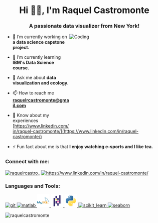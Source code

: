 <h1 align="center">Hi 👋🏽, I'm Raquel Castromonte</h1>
<h3 align="center">A passionate data visualizer from New York!</h3>
<img align="right" alt="Coding" width ="300" height="300" iframe src = "https://media4.giphy.com/media/xUOxfbAOLZmR356YgM/giphy.gif?cid=ecf05e47hp9k9fcgmstm6ce19zpyo02onrnbc062k9kdowsr&rid=giphy.gif&ct=g" >

- 🔭 I’m currently working on **a data science capstone project.**

- 🌱 I’m currently learning **IBM's Data Science course.**

- 💬 Ask me about **data visualization and ecology.**

- 📫 How to reach me **raquelrcastromonte@gmail.com**

- 📄 Know about my experiences [https://www.linkedin.com/in/raquel-castromonte/](https://www.linkedin.com/in/raquel-castromonte/)

- ⚡ Fun fact about me is that **I enjoy watching e-sports and I like tea.**

<h3 align="left">Connect with me:</h3>
<p align="left">
<a href="https://twitter.com/raquelrcastro_" target="blank"><img align="center" src="https://raw.githubusercontent.com/rahuldkjain/github-profile-readme-generator/master/src/images/icons/Social/twitter.svg" alt="raquelrcastro_" height="30" width="40" /></a>
<a href="https://linkedin.com/in/https://www.linkedin.com/in/raquel-castromonte/" target="blank"><img align="center" src="https://raw.githubusercontent.com/rahuldkjain/github-profile-readme-generator/master/src/images/icons/Social/linked-in-alt.svg" alt="https://www.linkedin.com/in/raquel-castromonte/" height="30" width="40" /></a>
</p>

<h3 align="left">Languages and Tools:</h3>
<p align="left"> <a href="https://git-scm.com/" target="_blank" rel="noreferrer"> <img src="https://www.vectorlogo.zone/logos/git-scm/git-scm-icon.svg" alt="git" width="40" height="40"/> </a> <a href="https://www.mathworks.com/" target="_blank" rel="noreferrer"> <img src="https://upload.wikimedia.org/wikipedia/commons/2/21/Matlab_Logo.png" alt="matlab" width="40" height="40"/> </a> <a href="https://www.mysql.com/" target="_blank" rel="noreferrer"> <img src="https://raw.githubusercontent.com/devicons/devicon/master/icons/mysql/mysql-original-wordmark.svg" alt="mysql" width="40" height="40"/> </a> <a href="https://pandas.pydata.org/" target="_blank" rel="noreferrer"> <img src="https://raw.githubusercontent.com/devicons/devicon/2ae2a900d2f041da66e950e4d48052658d850630/icons/pandas/pandas-original.svg" alt="pandas" width="40" height="40"/> </a> <a href="https://www.python.org" target="_blank" rel="noreferrer"> <img src="https://raw.githubusercontent.com/devicons/devicon/master/icons/python/python-original.svg" alt="python" width="40" height="40"/> </a> <a href="https://scikit-learn.org/" target="_blank" rel="noreferrer"> <img src="https://upload.wikimedia.org/wikipedia/commons/0/05/Scikit_learn_logo_small.svg" alt="scikit_learn" width="40" height="40"/> </a> <a href="https://seaborn.pydata.org/" target="_blank" rel="noreferrer"> <img src="https://seaborn.pydata.org/_images/logo-mark-lightbg.svg" alt="seaborn" width="40" height="40"/> </a> </p>

<p><img align="center" src="https://github-readme-stats.vercel.app/api/top-langs?username=raquelcastromonte&show_icons=true&locale=en&layout=compact" alt="raquelcastromonte" /></p>
